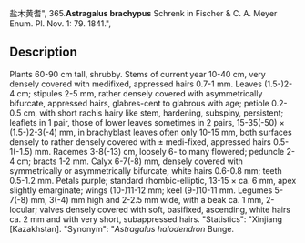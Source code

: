 盐木黄耆",
365.**Astragalus brachypus** Schrenk in Fischer & C. A. Meyer Enum. Pl. Nov. 1: 79. 1841.",

## Description
Plants 60-90 cm tall, shrubby. Stems of current year 10-40 cm, very densely covered with medifixed, appressed hairs 0.7-1 mm. Leaves (1.5-)2-4 cm; stipules 2-5 mm, rather densely covered with asymmetrically bifurcate, appressed hairs, glabres-cent to glabrous with age; petiole 0.2-0.5 cm, with short rachis hairy like stem, hardening, subspiny, persistent; leaflets in 1 pair, those of lower leaves sometimes in 2 pairs, 15-35(-50) × (1.5-)2-3(-4) mm, in brachyblast leaves often only 10-15 mm, both surfaces densely to rather densely covered with ± medi-fixed, appressed hairs 0.5-1(-1.5) mm. Racemes 3-8(-13) cm, loosely 6- to many flowered; peduncle 2-4 cm; bracts 1-2 mm. Calyx 6-7(-8) mm, densely covered with symmetrically or asymmetrically bifurcate, white hairs 0.6-0.8 mm; teeth 0.5-1.2 mm. Petals purple; standard rhombic-elliptic, 13-15 × ca. 6 mm, apex slightly emarginate; wings (10-)11-12 mm; keel (9-)10-11 mm. Legumes 5-7(-8) mm, 3(-4) mm high and 2-2.5 mm wide, with a beak ca. 1 mm, 2-locular; valves densely covered with soft, basifixed, ascending, white hairs ca. 2 mm and with very short, subappressed hairs.
  "Statistics": "Xinjiang [Kazakhstan].
  "Synonym": "*Astragalus halodendron* Bunge.
